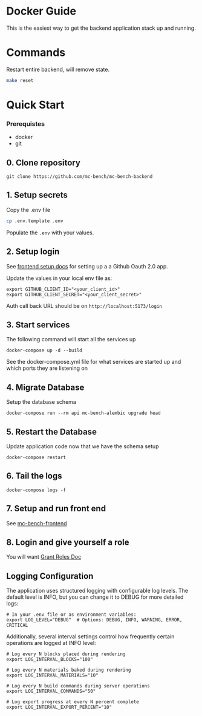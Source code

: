 # Docker Guide

This is the easiest way to get the backend application stack up and running.


# Commands

Restart entire backend, will remove state.

```bash
make reset
```

# Quick Start

### Prerequistes
- docker
- git


## 0. Clone repository

```shell
git clone https://github.com/mc-bench/mc-bench-backend
```

## 1. Setup secrets
Copy the .env file

```bash
cp .env.template .env
```

Populate the `.env` with your values.

## 2. Setup login
See [frontend setup docs](https://github.com/mc-bench/mc-bench-frontend/blob/main/docs/setup_oauth_prereqs.md) for setting up a a Github Oauth 2.0 app.

Update the values in your local env file as:
```
export GITHUB_CLIENT_ID="<your_client_id>"
export GITHUB_CLIENT_SECRET="<your_client_secret>"
```

Auth call back URL should be on ```http://localhost:5173/login```


## 3. Start services
The following command will start all the services up

    docker-compose up -d --build

See the docker-compose.yml file for what services are started up and which ports they are listening on


## 4. Migrate Database
Setup the database schema

```shell
docker-compose run --rm api mc-bench-alembic upgrade head
```

## 5. Restart the Database
Update application code now that we have the schema setup

```shell
docker-compose restart
```

## 6. Tail the logs

```shell
docker-compose logs -f
```


## 7. Setup and run front end
See [mc-bench-frontend](https://github.com/mc-bench/mc-bench-frontend)


## 8. Login and give yourself a role
You will want [Grant Roles Doc](docs/role-grant.md)

## Logging Configuration

The application uses structured logging with configurable log levels. The default level is INFO, but you can change it to DEBUG for more detailed logs:

```shell
# In your .env file or as environment variables:
export LOG_LEVEL="DEBUG"  # Options: DEBUG, INFO, WARNING, ERROR, CRITICAL
```

Additionally, several interval settings control how frequently certain operations are logged at INFO level:

```shell
# Log every N blocks placed during rendering
export LOG_INTERVAL_BLOCKS="100"

# Log every N materials baked during rendering
export LOG_INTERVAL_MATERIALS="10"

# Log every N build commands during server operations
export LOG_INTERVAL_COMMANDS="50"

# Log export progress at every N percent complete
export LOG_INTERVAL_EXPORT_PERCENT="10"
```
